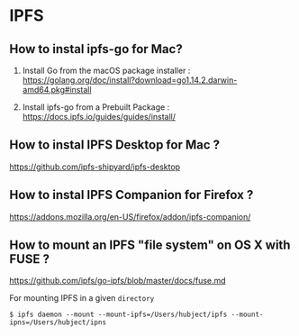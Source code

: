 IPFS
==

How to instal ipfs-go for Mac?
-

1. Install Go from the macOS package installer : 
https://golang.org/doc/install?download=go1.14.2.darwin-amd64.pkg#install

2. Install ipfs-go from a Prebuilt Package : 
https://docs.ipfs.io/guides/guides/install/


How to instal IPFS Desktop for Mac ?
-
https://github.com/ipfs-shipyard/ipfs-desktop


How to instal IPFS Companion for Firefox ?
-
https://addons.mozilla.org/en-US/firefox/addon/ipfs-companion/

How to mount an IPFS "file system" on OS X with FUSE ?
-

https://github.com/ipfs/go-ipfs/blob/master/docs/fuse.md

For mounting IPFS in a given ```directory```
<pre><code>$ ipfs daemon --mount --mount-ipfs=/Users/hubject/ipfs --mount-ipns=/Users/hubject/ipns</code></pre>

